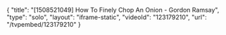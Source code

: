 {
    "title": "[1508521049] How To Finely Chop An Onion - Gordon Ramsay",
    "type": "solo",
    "layout": "iframe-static",
    "videoId": "123179210",
    "url": "\/tvpembed\/123179210"
}